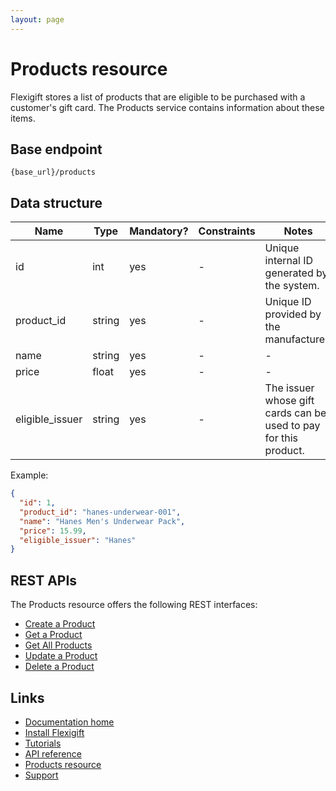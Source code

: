 ```yaml
---
layout: page
---
```


# Products resource

Flexigift stores a list of products that are eligible to be purchased with a customer's gift card. 
The Products service contains information about these items.

## Base endpoint

```shell
{base_url}/products
```

## Data structure

| Name            | Type          | Mandatory? | Constraints | Notes |
| -------------   | ------------- | ---        | ---         | ---   |
| id              | int           | yes        | -           | Unique internal ID generated by the system. |
| product_id      | string        | yes       | -           | Unique ID provided by the manufacturer. |
| name            | string        | yes       | -           | -     |
| price           | float          | yes       | -           | -     |
| eligible_issuer | string        | yes       | -           | The issuer whose gift cards can be used to pay for this product. |

Example:

```json
{
  "id": 1,
  "product_id": "hanes-underwear-001",
  "name": "Hanes Men's Underwear Pack",
  "price": 15.99,
  "eligible_issuer": "Hanes"
}
```

## REST APIs

The Products resource offers the following REST interfaces:

* [Create a Product](create-a-product.md)
* [Get a Product](get-a-product.md)
* [Get All Products](get-products.md)
* [Update a Product](update-a-product.md)
* [Delete a Product](delete-a-product.md)

## Links

* [Documentation home](../../index.md)
* [Install Flexigift](../../setup.md)
* [Tutorials](../../tutorials/index.md)
* [API reference](../../api/index.md)
* [Products resource](index.md)
* [Support](mailto:support@example.com)
